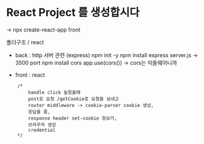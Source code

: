 # React Project 를 생성합시다

-> npx create-react-app front

폴더구조 / react

- back : http 서버 관련 (express)
    npm init -y
    npm install express
    server.js -> 3500 port
    npm install cors 
    app.use(cors()) -> cors는 미들웨어니까 

- front : react 

```
    /*
        handle click 눌렀을때
        post로 요청 /getCookie로 요청을 보내고
        router middleware -> cookie-parser cookie 생성, 
        응답을 줌,
        response header set-cookie 정보가, 
        브라우저 생성
        credential
    */
```